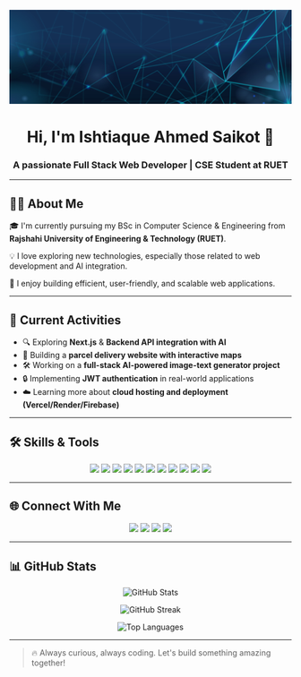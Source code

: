 <!-- Banner Image -->
<p align="center">
  <img src="github-Banner.jpg" alt="Banner" />
</p>

<!-- Name and Designation -->
<h1 align="center">Hi, I'm Ishtiaque Ahmed Saikot 👋</h1>
<h3 align="center">A passionate Full Stack Web Developer | CSE Student at RUET</h3>

---

## 🧑‍💻 About Me

🎓 I'm currently pursuing my BSc in Computer Science & Engineering from **Rajshahi University of Engineering & Technology (RUET)**.

💡 I love exploring new technologies, especially those related to web development and AI integration.

🚀 I enjoy building efficient, user-friendly, and scalable web applications.

---

## 🌱 Current Activities

- 🔍 Exploring **Next.js** & **Backend API integration with AI**
- 🧠 Building a **parcel delivery website with interactive maps**
- 🛠️ Working on a **full-stack AI-powered image-text generator project**
- 🔒 Implementing **JWT authentication** in real-world applications
- ☁️ Learning more about **cloud hosting and deployment (Vercel/Render/Firebase)**

---

## 🛠️ Skills & Tools

<p align="center">
  <img src="https://img.shields.io/badge/HTML5-E34F26?logo=html5&logoColor=white&style=for-the-badge" />
  <img src="https://img.shields.io/badge/CSS3-1572B6?logo=css3&logoColor=white&style=for-the-badge" />
  <img src="https://img.shields.io/badge/JavaScript-F7DF1E?logo=javascript&logoColor=black&style=for-the-badge" />
  <img src="https://img.shields.io/badge/React-61DAFB?logo=react&logoColor=black&style=for-the-badge" />
  <img src="https://img.shields.io/badge/React Router-CA4245?logo=reactrouter&logoColor=white&style=for-the-badge" />
  <img src="https://img.shields.io/badge/Express.js-000000?logo=express&logoColor=white&style=for-the-badge" />
  <img src="https://img.shields.io/badge/MongoDB-47A248?logo=mongodb&logoColor=white&style=for-the-badge" />
  <img src="https://img.shields.io/badge/Firebase-FFCA28?logo=firebase&logoColor=black&style=for-the-badge" />
  <img src="https://img.shields.io/badge/JWT-000000?logo=jsonwebtokens&logoColor=white&style=for-the-badge" />
  <img src="https://img.shields.io/badge/Tailwind_CSS-06B6D4?logo=tailwind-css&logoColor=white&style=for-the-badge" />
  <img src="https://img.shields.io/badge/Git-F05032?logo=git&logoColor=white&style=for-the-badge" />
</p>

---

## 🌐 Connect With Me

<p align="center">
  <a href="mailto:saikotruet30@gmail.com"><img src="https://img.shields.io/badge/Gmail-D14836?logo=gmail&logoColor=white&style=for-the-badge" /></a>
  <a href="https://www.linkedin.com/in/ishtiaque-saikot"><img src="https://img.shields.io/badge/LinkedIn-0077B5?logo=linkedin&logoColor=white&style=for-the-badge" /></a>
  <a href="https://www.facebook.com/saikot.ruet"><img src="https://img.shields.io/badge/Facebook-1877F2?logo=facebook&logoColor=white&style=for-the-badge" /></a>
  <a href="https://github.com/saikot30"><img src="https://img.shields.io/badge/GitHub-181717?logo=github&logoColor=white&style=for-the-badge" /></a>
</p>

---

## 📊 GitHub Stats

<p align="center">
  <img src="https://github-readme-stats.vercel.app/api?username=saikot30&show_icons=true&theme=tokyonight" alt="GitHub Stats" />
</p>

<p align="center">
  <img src="https://github-readme-streak-stats.herokuapp.com/?user=saikot30&theme=tokyonight" alt="GitHub Streak" />
</p>

<p align="center">
  <img src="https://github-readme-stats.vercel.app/api/top-langs/?username=saikot30&layout=compact&theme=tokyonight" alt="Top Languages" />
</p>

---

> 🔥 Always curious, always coding. Let's build something amazing together!
